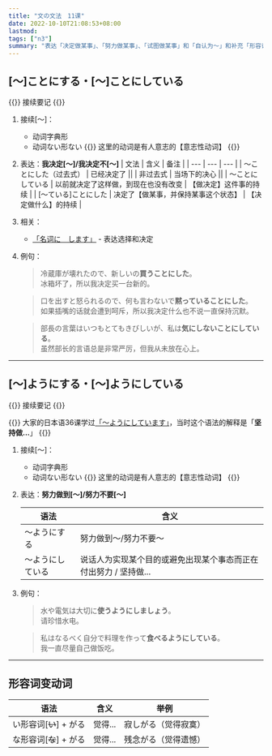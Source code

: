 ```yaml
---
title: "文の文法　11课"
date: 2022-10-10T21:08:53+08:00
lastmod: 
tags: ["n3"]
summary: "表达「决定做某事」、「努力做某事」、「试图做某事」和「自认为～」和补充「形容词变动词的方法」"
---
```


## [〜]ことにする・[〜]ことにしている

{{<alert>}}
接续要记
{{</alert>}}

1. 接续[〜]：
    - 动词字典形
    - 动词ない形ない
{{<alert>}}
这里的动词是有人意志的【意志性动词】
{{</alert>}}

2. 表达：**我决定[〜]/我决定不[〜]**
    | 文法 | 含义 | 备注 |
    | --- | --- | --- |
    | 〜ことにした（过去式） | 已经决定了 ||
    | 非过去式 | 当场下的决心 ||
    | 〜ことにしている | 以前就决定了这样做，到现在也没有改变 | 【做决定】这件事的持续 |
    | [〜ている]ことにした | 决定了【做某事，并保持某事这个状态】 | 【决定做什么】的持续 |

3. 相关：
    - [「名词に　します」](/minnano/44/#名词にします) - 表达选择和决定
4. 例句：
    > 冷蔵庫が壊れたので、新しいの**買うことにした**。  
    冰箱坏了，所以我决定买一台新的。

    > 口を出すと怒られるので、何も言わないで**黙っていることにした**。  
    如果插嘴的话就会遭到呵斥，所以我决定什么也不说一直保持沉默。

    > 部長の言葉はいつもとてもきびしいが、私は**気にしないことにしている**。  
    虽然部长的言语总是非常严厉，但我从未放在心上。

---
## [〜]ようにする・[〜]ようにしている

{{<alert>}}
接续要记
{{</alert>}}

{{<alert>}}
大家的日本语36课学过[「〜ようにしています」](/minnano/36/#ようにしています)，当时这个语法的解释是「**坚持做...**」
{{</alert>}}

1. 接续[〜]：
    - 动词字典形
    - 动词ない形ない
{{<alert>}}
这里的动词是有人意志的【意志性动词】
{{</alert>}}
2. 表达：**努力做到[〜]/努力不要[〜]**

    | 语法 | 含义 |
    | --- | --- |
    | 〜ようにする | 努力做到〜/努力不要〜 |
    | 〜ようにしている | 说话人为实现某个目的或避免出现某个事态而正在付出努力 / 坚持做... |

3. 例句：
    > 水や電気は大切に**使うようにしましょう**。  
    请珍惜水电。

    > 私はなるべく自分で料理を作って**食べるようにしている**。  
    我一直尽量自己做饭吃。

---
## 形容词变动词
| 语法 | 含义 | 举例 |
| --- | --- | --- |
| い形容词[~~い~~] + がる | 觉得... | 寂しがる（觉得寂寞）|
| な形容词[~~な~~] + がる | 觉得... | 残念がる（觉得遗憾） |